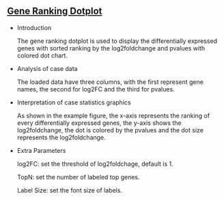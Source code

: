 ## [Gene Ranking Dotplot](https://hiplot.com.cn/basic/gene-rank)

- Introduction

  The gene ranking dotplot is used to display the differentially expressed genes with sorted ranking by the
  log2foldchange and pvalues with colored dot chart.

- Analysis of case data

  The loaded data have three columns, with the first represent gene names, the second for log2FC and the third for
  pvalues.

- Interpretation of case statistics graphics

  As shown in the example figure, the x-axis represents the ranking of every differentially expressed genes, the y-axis
  shows the log2foldchange, the dot is colored by the pvalues and the dot size represents the log2foldchange.

- Extra Parameters

  log2FC: set the threshold of log2foldchage, default is 1.

  TopN: set the number of labeled top genes.

  Label Size: set the font size of labels.



